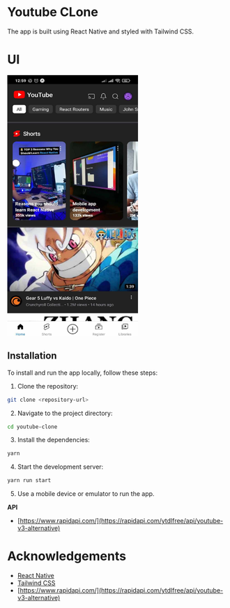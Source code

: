 # Youtube CLone
The app is built using React Native and styled with Tailwind CSS.

# UI
<img src="youtube-2.jpg" alt="Image" width="300" height="600">

## Installation

To install and run the app locally, follow these steps:

1. Clone the repository:

```bash
git clone <repository-url>
```
2. Navigate to the project directory:

```bash
cd youtube-clone
```
3. Install the dependencies:

```bash
yarn
```
4. Start the development server:

```bash
yarn run start
```

5. Use a mobile device or emulator to run the app.
   
**API**

- [https://www.rapidapi.com/](https://rapidapi.com/ytdlfree/api/youtube-v3-alternative)

  
# Acknowledgements

- [React Native](https://reactnative.dev/)
- [Tailwind CSS](https://tailwindcss.com/)
- [https://www.rapidapi.com/](https://rapidapi.com/ytdlfree/api/youtube-v3-alternative)
